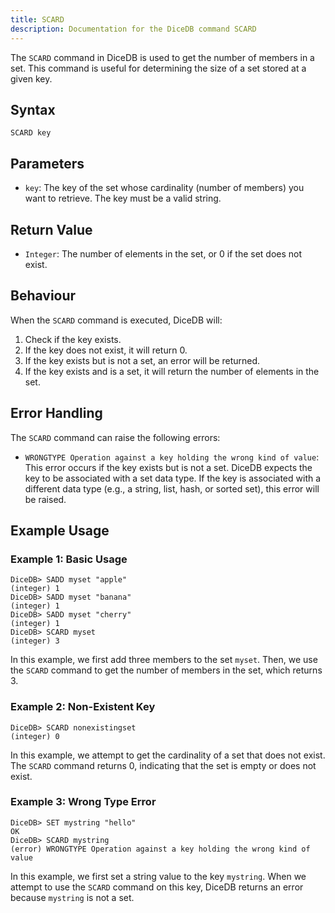 ```yaml
---
title: SCARD
description: Documentation for the DiceDB command SCARD
---
```


The `SCARD` command in DiceDB is used to get the number of members in a set. This command is useful for determining the size of a set stored at a given key.

## Syntax

```plaintext
SCARD key
```

## Parameters

- `key`: The key of the set whose cardinality (number of members) you want to retrieve. The key must be a valid string.

## Return Value

- `Integer`: The number of elements in the set, or 0 if the set does not exist.

## Behaviour

When the `SCARD` command is executed, DiceDB will:

1. Check if the key exists.
1. If the key does not exist, it will return 0.
1. If the key exists but is not a set, an error will be returned.
1. If the key exists and is a set, it will return the number of elements in the set.

## Error Handling

The `SCARD` command can raise the following errors:

- `WRONGTYPE Operation against a key holding the wrong kind of value`: This error occurs if the key exists but is not a set. DiceDB expects the key to be associated with a set data type. If the key is associated with a different data type (e.g., a string, list, hash, or sorted set), this error will be raised.

## Example Usage

### Example 1: Basic Usage

```plaintext
DiceDB> SADD myset "apple"
(integer) 1
DiceDB> SADD myset "banana"
(integer) 1
DiceDB> SADD myset "cherry"
(integer) 1
DiceDB> SCARD myset
(integer) 3
```

In this example, we first add three members to the set `myset`. Then, we use the `SCARD` command to get the number of members in the set, which returns 3.

### Example 2: Non-Existent Key

```plaintext
DiceDB> SCARD nonexistingset
(integer) 0
```

In this example, we attempt to get the cardinality of a set that does not exist. The `SCARD` command returns 0, indicating that the set is empty or does not exist.

### Example 3: Wrong Type Error

```plaintext
DiceDB> SET mystring "hello"
OK
DiceDB> SCARD mystring
(error) WRONGTYPE Operation against a key holding the wrong kind of value
```

In this example, we first set a string value to the key `mystring`. When we attempt to use the `SCARD` command on this key, DiceDB returns an error because `mystring` is not a set.
